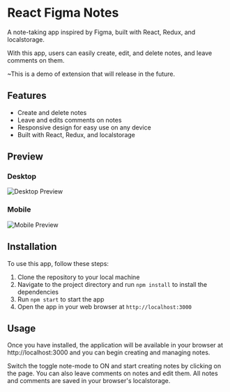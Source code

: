 # React Figma Notes

A note-taking app inspired by Figma, built with React, Redux, and localstorage.

With this app, users can easily create, edit, and delete notes, and leave comments on them.

~This is a demo of extension that will release in the future.

## Features

- Create and delete notes
- Leave and edits comments on notes
- Responsive design for easy use on any device
- Built with React, Redux, and localstorage

## Preview

### Desktop

![Desktop Preview](https://i.imgur.com/lnCWiPn.png)

### Mobile

![Mobile Preview](https://i.imgur.com/YT0cGQP.png)

## Installation

To use this app, follow these steps:

1. Clone the repository to your local machine
2. Navigate to the project directory and run `npm install` to install the dependencies
3. Run `npm start` to start the app
4. Open the app in your web browser at `http://localhost:3000`

## Usage
Once you have installed, the application will be available in your browser at http://localhost:3000 and you can begin creating and managing notes.

Switch the toggle note-mode to ON and start creating notes by clicking on the page. You can also leave comments on notes and edit them. All notes and comments are saved in your browser's localstorage.
